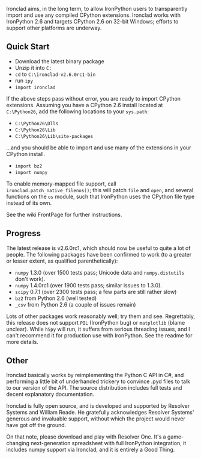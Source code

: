 Ironclad aims, in the long term, to allow IronPython users to transparently import and use any compiled CPython extensions. Ironclad works with IronPython 2.6 and targets CPython 2.6 on 32-bit Windows; efforts to support other platforms are underway.

## Quick Start ##

  * Download the latest binary package
  * Unzip it into `C:`
  * `cd` to `C:\ironclad-v2.6.0rc1-bin`
  * run `ipy`
  * `import ironclad`

If the above steps pass without error, you are ready to import CPython extensions. Assuming you have a CPython 2.6 install located at `C:\Python26`, add the following locations to your `sys.path`:

  * `C:\Python26\Dlls`
  * `C:\Python26\Lib`
  * `C:\Python26\Lib\site-packages`

...and you should be able to import and use many of the extensions in your CPython install.

  * `import bz2`
  * `import numpy`

To enable memory-mapped file support, call `ironclad.patch_native_filenos()`; this will patch `file` and `open`, and several functions on the `os` module, such that IronPython uses the CPython file type instead of its own.

See the wiki FrontPage for further instructions.

## Progress ##

The latest release is v2.6.0rc1, which should now be useful to quite a lot of people. The following packages have been confirmed to work (to a greater or lesser extent, as qualified parenthetically):

  * `numpy` 1.3.0 (over 1500 tests pass; Unicode data and `numpy.distutils` don't work).
  * `numpy` 1.4.0rc1 (over 1900 tests pass; similar issues to 1.3.0).
  * `scipy` 0.7.1 (over 2300 tests pass; a few parts are still rather slow)
  * `bz2` from Python 2.6 (well tested)
  * `_csv` from Python 2.6 (a couple of issues remain)

Lots of other packages work reasonably well; try them and see. Regrettably, this release does not support `PIL` (IronPython bug) or `matplotlib` (blame unclear). While `h5py` will run, it suffers from serious threading issues, and I can't recommend it for production use with IronPython. See the readme for more details.

## Other ##

Ironclad basically works by reimplementing the Python C API in C#, and performing a little bit of underhanded trickery to convince .pyd files to talk to our version of the API. The source distribution includes full tests and decent explanatory documentation.

Ironclad is fully open source, and is developed and supported by Resolver Systems and William Reade. He gratefully acknowledges Resolver Systems' generous and invaluable support, without which the project would never have got off the ground.

On that note, please download and play with Resolver One. It's a game-changing next-generation spreadsheet with full IronPython integration, it includes numpy support via Ironclad, and it is entirely a Good Thing.